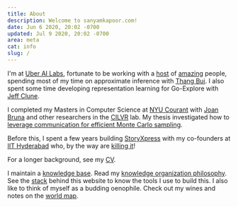 ```yaml
---
title: About
description: Welcome to sanyamkapoor.com!
date: Jun 6 2020, 20:02 -0700
updated: Jul 9 2020, 20:02 -0700
area: meta
cat: info
slug: /
---
```


I'm at [Uber AI Labs](https://www.uber.com/us/en/uberai/), fortunate to be working
with a [host](http://karaletsos.com) of [amazing](https://people.orie.cornell.edu/mup3/)
people, spending most of my time on approximate inference with [Thang Bui](https://thangbui.github.io). I also spent some time developing representation learning for Go-Explore with [Jeff Clune](http://jeffclune.com/).

I completed my Masters in Computer Science at [NYU Courant](https://cs.nyu.edu)
with [Joan Bruna](https://cims.nyu.edu/~bruna/) and other researchers in the
[CILVR](https://wp.nyu.edu/cilvr/) lab. My thesis investigated how to [leverage
communication for efficient Monte Carlo sampling](https://u.perhapsbay.es/msthesis).

Before this, I spent a few years building [StoryXpress](https://storyxpress.co/)
with my co-founders at [IIT Hyderabad](https://www.iith.ac.in/) who, by the way are [killing it](https://www.forbes.com/profile/storyxpress/?list=30under30-asia-media-marketing-advertising#22c9b8ad1f85)!

For a longer background, see my [CV](https://u.perhapsbay.es/cv).

I maintain a [knowledge base](/kb). Read my [knowledge organization philosophy](/kb/knowledge-base-organization-philosophy).
See the [stack](/kb/the-stack) behind this website to know the tools I use to build
this. I also like to think of myself as a budding oenophile. Check out my wines and
notes on the [world map](https://wine.sanyamkapoor.com).
